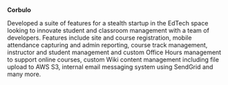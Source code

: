 <strong>Corbulo</strong>

Developed a suite of features for a stealth startup in the EdTech space looking to innovate student and classroom management with a team of developers. Features include site and course registration, mobile attendance capturing and admin reporting, course track management, instructor and student management and custom Office Hours management to support online courses, custom Wiki content management including file upload to AWS S3, internal email messaging system using SendGrid and many more.
